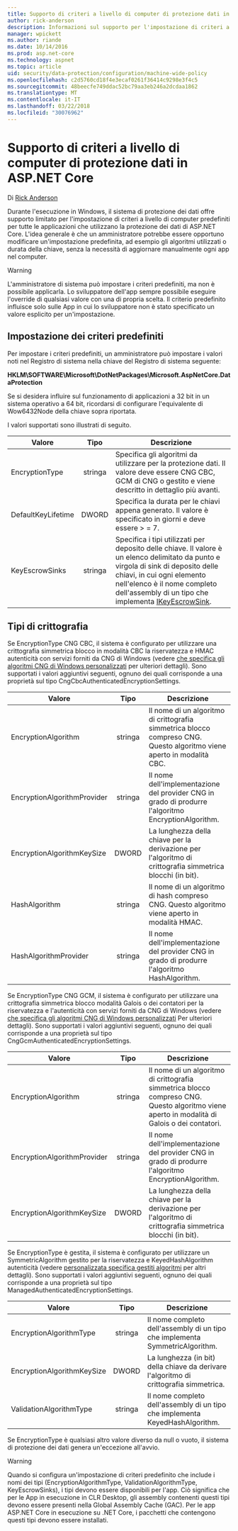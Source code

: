 ```yaml
---
title: Supporto di criteri a livello di computer di protezione dati in ASP.NET Core
author: rick-anderson
description: Informazioni sul supporto per l'impostazione di criteri a livello di computer predefiniti per tutte le applicazioni che utilizzano la protezione dei dati di ASP.NET Core.
manager: wpickett
ms.author: riande
ms.date: 10/14/2016
ms.prod: asp.net-core
ms.technology: aspnet
ms.topic: article
uid: security/data-protection/configuration/machine-wide-policy
ms.openlocfilehash: c2d5760cd18f4e3ecaf0261f36414c9298e3f4c5
ms.sourcegitcommit: 48beecfe749ddac52bc79aa3eb246a2dcdaa1862
ms.translationtype: MT
ms.contentlocale: it-IT
ms.lasthandoff: 03/22/2018
ms.locfileid: "30076962"
---
```

# <a name="data-protection-machine-wide-policy-support-in-aspnet-core"></a>Supporto di criteri a livello di computer di protezione dati in ASP.NET Core

Di [Rick Anderson](https://twitter.com/RickAndMSFT)

Durante l'esecuzione in Windows, il sistema di protezione dei dati offre supporto limitato per l'impostazione di criteri a livello di computer predefiniti per tutte le applicazioni che utilizzano la protezione dei dati di ASP.NET Core. L'idea generale è che un amministratore potrebbe essere opportuno modificare un'impostazione predefinita, ad esempio gli algoritmi utilizzati o durata della chiave, senza la necessità di aggiornare manualmente ogni app nel computer.

> [!WARNING]
> L'amministratore di sistema può impostare i criteri predefiniti, ma non è possibile applicarla. Lo sviluppatore dell'app sempre possibile eseguire l'override di qualsiasi valore con una di propria scelta. Il criterio predefinito influisce solo sulle App in cui lo sviluppatore non è stato specificato un valore esplicito per un'impostazione.

## <a name="setting-default-policy"></a>Impostazione dei criteri predefiniti

Per impostare i criteri predefiniti, un amministratore può impostare i valori noti nel Registro di sistema nella chiave del Registro di sistema seguente:

**HKLM\SOFTWARE\Microsoft\DotNetPackages\Microsoft.AspNetCore.DataProtection**

Se si desidera influire sul funzionamento di applicazioni a 32 bit in un sistema operativo a 64 bit, ricordarsi di configurare l'equivalente di Wow6432Node della chiave sopra riportata.

I valori supportati sono illustrati di seguito.

| Valore              | Tipo   | Descrizione |
| ------------------ | :----: | ----------- |
| EncryptionType     | stringa | Specifica gli algoritmi da utilizzare per la protezione dati. Il valore deve essere CNG CBC, GCM di CNG o gestito e viene descritto in dettaglio più avanti. |
| DefaultKeyLifetime | DWORD  | Specifica la durata per le chiavi appena generato. Il valore è specificato in giorni e deve essere > = 7. |
| KeyEscrowSinks     | stringa | Specifica i tipi utilizzati per deposito delle chiave. Il valore è un elenco delimitato da punto e virgola di sink di deposito delle chiavi, in cui ogni elemento nell'elenco è il nome completo dell'assembly di un tipo che implementa [IKeyEscrowSink](/dotnet/api/microsoft.aspnetcore.dataprotection.keymanagement.ikeyescrowsink). |

## <a name="encryption-types"></a>Tipi di crittografia

Se EncryptionType CNG CBC, il sistema è configurato per utilizzare una crittografia simmetrica blocco in modalità CBC la riservatezza e HMAC autenticità con servizi forniti da CNG di Windows (vedere [che specifica gli algoritmi CNG di Windows personalizzati](xref:security/data-protection/configuration/overview#specifying-custom-windows-cng-algorithms) per ulteriori dettagli). Sono supportati i valori aggiuntivi seguenti, ognuno dei quali corrisponde a una proprietà sul tipo CngCbcAuthenticatedEncryptionSettings.

| Valore                       | Tipo   | Descrizione |
| --------------------------- | :----: | ----------- |
| EncryptionAlgorithm         | stringa | Il nome di un algoritmo di crittografia simmetrica blocco compreso CNG. Questo algoritmo viene aperto in modalità CBC. |
| EncryptionAlgorithmProvider | stringa | Il nome dell'implementazione del provider CNG in grado di produrre l'algoritmo EncryptionAlgorithm. |
| EncryptionAlgorithmKeySize  | DWORD  | La lunghezza della chiave per la derivazione per l'algoritmo di crittografia simmetrica blocchi (in bit). |
| HashAlgorithm               | stringa | Il nome di un algoritmo di hash compreso CNG. Questo algoritmo viene aperto in modalità HMAC. |
| HashAlgorithmProvider       | stringa | Il nome dell'implementazione del provider CNG in grado di produrre l'algoritmo HashAlgorithm. |

Se EncryptionType CNG GCM, il sistema è configurato per utilizzare una crittografia simmetrica blocco modalità Galois o dei contatori per la riservatezza e l'autenticità con servizi forniti da CNG di Windows (vedere [che specifica gli algoritmi CNG di Windows personalizzati](xref:security/data-protection/configuration/overview#specifying-custom-windows-cng-algorithms) Per ulteriori dettagli). Sono supportati i valori aggiuntivi seguenti, ognuno dei quali corrisponde a una proprietà sul tipo CngGcmAuthenticatedEncryptionSettings.

| Valore                       | Tipo   | Descrizione |
| --------------------------- | :----: | ----------- |
| EncryptionAlgorithm         | stringa | Il nome di un algoritmo di crittografia simmetrica blocco compreso CNG. Questo algoritmo viene aperto in modalità di Galois o dei contatori. |
| EncryptionAlgorithmProvider | stringa | Il nome dell'implementazione del provider CNG in grado di produrre l'algoritmo EncryptionAlgorithm. |
| EncryptionAlgorithmKeySize  | DWORD  | La lunghezza della chiave per la derivazione per l'algoritmo di crittografia simmetrica blocchi (in bit). |

Se EncryptionType è gestita, il sistema è configurato per utilizzare un SymmetricAlgorithm gestito per la riservatezza e KeyedHashAlgorithm autenticità (vedere [personalizzata specifica gestiti algoritmi](xref:security/data-protection/configuration/overview#specifying-custom-managed-algorithms) per altri dettagli). Sono supportati i valori aggiuntivi seguenti, ognuno dei quali corrisponde a una proprietà sul tipo ManagedAuthenticatedEncryptionSettings.

| Valore                      | Tipo   | Descrizione |
| -------------------------- | :----: | ----------- |
| EncryptionAlgorithmType    | stringa | Il nome completo dell'assembly di un tipo che implementa SymmetricAlgorithm. |
| EncryptionAlgorithmKeySize | DWORD  | La lunghezza (in bit) della chiave da derivare l'algoritmo di crittografia simmetrica. |
| ValidationAlgorithmType    | stringa | Il nome completo dell'assembly di un tipo che implementa KeyedHashAlgorithm. |

Se EncryptionType è qualsiasi altro valore diverso da null o vuoto, il sistema di protezione dei dati genera un'eccezione all'avvio.

> [!WARNING]
> Quando si configura un'impostazione di criteri predefinito che include i nomi dei tipi (EncryptionAlgorithmType, ValidationAlgorithmType, KeyEscrowSinks), i tipi devono essere disponibili per l'app. Ciò significa che per le App in esecuzione in CLR Desktop, gli assembly contenenti questi tipi devono essere presenti nella Global Assembly Cache (GAC). Per le app ASP.NET Core in esecuzione su .NET Core, i pacchetti che contengono questi tipi devono essere installati.
